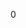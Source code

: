<div id="_component_manager_8h_source">

</div>

<span id="_component_manager_8h_source"
label="_component_manager_8h_source"></span>

<div class="DoxyCode">

0

</div>
